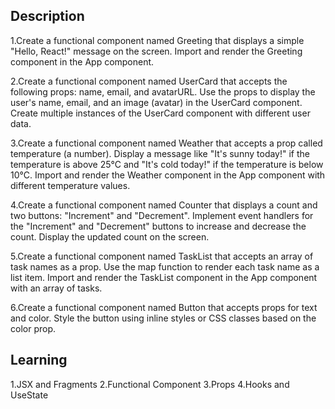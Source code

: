 ## Description

1.Create a functional component named Greeting that displays a simple "Hello, React!" message on the screen.
Import and render the Greeting component in the App component.

2.Create a functional component named UserCard that accepts the following props: name, email, and avatarURL.
Use the props to display the user's name, email, and an image (avatar) in the UserCard component.
Create multiple instances of the UserCard component with different user data.

3.Create a functional component named Weather that accepts a prop called temperature (a number).
Display a message like "It's sunny today!" if the temperature is above 25°C and "It's cold today!" if the temperature is below 10°C.
Import and render the Weather component in the App component with different temperature values.

4.Create a functional component named Counter that displays a count and two buttons: "Increment" and "Decrement".
Implement event handlers for the "Increment" and "Decrement" buttons to increase and decrease the count.
Display the updated count on the screen.

5.Create a functional component named TaskList that accepts an array of task names as a prop.
Use the map function to render each task name as a list item.
Import and render the TaskList component in the App component with an array of tasks.

6.Create a functional component named Button that accepts props for text and color.
Style the button using inline styles or CSS classes based on the color prop.

## Learning

1.JSX and Fragments
2.Functional Component
3.Props
4.Hooks and UseState
